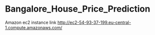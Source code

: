 # Bangalore_House_Price_Prediction

Amazon ec2 instance link 
http://ec2-54-93-37-199.eu-central-1.compute.amazonaws.com/
